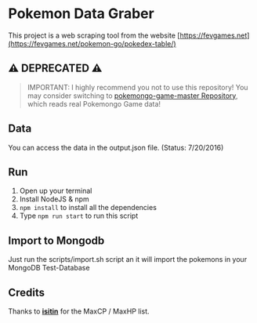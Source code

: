 # Pokemon Data Graber

This project is a web scraping tool from the website [https://fevgames.net](https://fevgames.net/pokemon-go/pokedex-table/)


## :warning: DEPRECATED :warning:
>IMPORTANT: I highly recommend you not to use this repository! You may consider switching to [pokemongo-game-master Repository](https://github.com/BrunnerLivio/pokemongo-game-master), which reads real Pokemongo Game data!


## Data
You can access the data in the output.json file. (Status: 7/20/2016)

## Run
1. Open up your terminal
1. Install NodeJS & npm
1. `npm install` to install all the dependencies
1. Type `npm run start` to run this script

## Import to Mongodb
Just run the scripts/import.sh script an it will import the pokemons in your MongoDB Test-Database

## Credits

Thanks to [__isitin__](https://www.reddit.com/user/__isitin__) for the MaxCP / MaxHP list.

